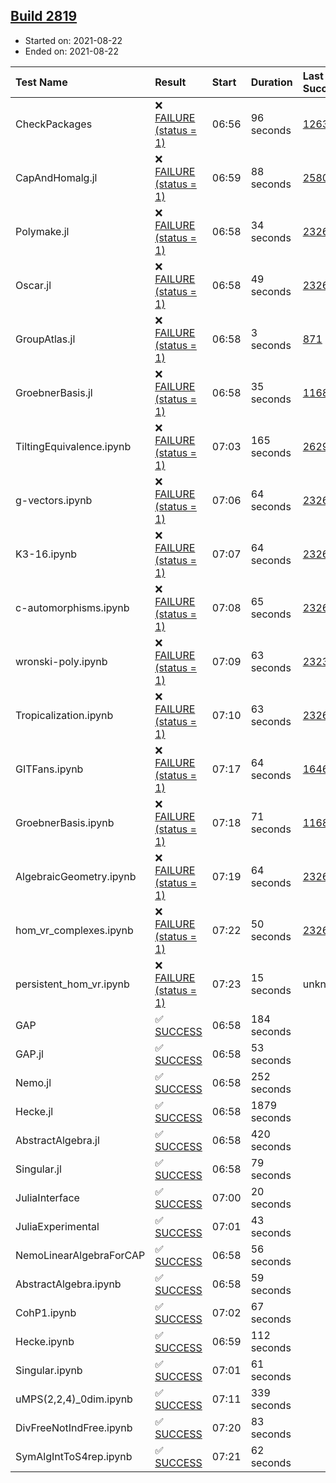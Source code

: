## [Build 2819](https://oscarci.mathematik.uni-kl.de/job/oscar-stable/2819/)

* Started on: 2021-08-22
* Ended on: 2021-08-22

| Test Name    | Result | Start | Duration | Last Success | First Failure |
|:-------------|:-------|:------|:---------|:-------------|:--------------|
| CheckPackages | ❌ [FAILURE (status = 1)](https://oscarci.mathematik.uni-kl.de/job/oscar-stable/2819/artifact/logs/build-2819/CheckPackages.log) | 06:56 | 96 seconds | [1263](https://oscarci.mathematik.uni-kl.de/job/oscar-stable/1263/) | [1264](https://oscarci.mathematik.uni-kl.de/job/oscar-stable/1264/) |
| CapAndHomalg.jl | ❌ [FAILURE (status = 1)](https://oscarci.mathematik.uni-kl.de/job/oscar-stable/2819/artifact/logs/build-2819/CapAndHomalg.jl.log) | 06:59 | 88 seconds | [2580](https://oscarci.mathematik.uni-kl.de/job/oscar-stable/2580/) | [2581](https://oscarci.mathematik.uni-kl.de/job/oscar-stable/2581/) |
| Polymake.jl | ❌ [FAILURE (status = 1)](https://oscarci.mathematik.uni-kl.de/job/oscar-stable/2819/artifact/logs/build-2819/Polymake.jl.log) | 06:58 | 34 seconds | [2326](https://oscarci.mathematik.uni-kl.de/job/oscar-stable/2326/) | [2327](https://oscarci.mathematik.uni-kl.de/job/oscar-stable/2327/) |
| Oscar.jl | ❌ [FAILURE (status = 1)](https://oscarci.mathematik.uni-kl.de/job/oscar-stable/2819/artifact/logs/build-2819/Oscar.jl.log) | 06:58 | 49 seconds | [2326](https://oscarci.mathematik.uni-kl.de/job/oscar-stable/2326/) | [2327](https://oscarci.mathematik.uni-kl.de/job/oscar-stable/2327/) |
| GroupAtlas.jl | ❌ [FAILURE (status = 1)](https://oscarci.mathematik.uni-kl.de/job/oscar-stable/2819/artifact/logs/build-2819/GroupAtlas.jl.log) | 06:58 | 3 seconds | [871](https://oscarci.mathematik.uni-kl.de/job/oscar-stable/871/) | [872](https://oscarci.mathematik.uni-kl.de/job/oscar-stable/872/) |
| GroebnerBasis.jl | ❌ [FAILURE (status = 1)](https://oscarci.mathematik.uni-kl.de/job/oscar-stable/2819/artifact/logs/build-2819/GroebnerBasis.jl.log) | 06:58 | 35 seconds | [1168](https://oscarci.mathematik.uni-kl.de/job/oscar-stable/1168/) | [1169](https://oscarci.mathematik.uni-kl.de/job/oscar-stable/1169/) |
| TiltingEquivalence.ipynb | ❌ [FAILURE (status = 1)](https://oscarci.mathematik.uni-kl.de/job/oscar-stable/2819/artifact/logs/build-2819/TiltingEquivalence.ipynb.log) | 07:03 | 165 seconds | [2629](https://oscarci.mathematik.uni-kl.de/job/oscar-stable/2629/) | [2630](https://oscarci.mathematik.uni-kl.de/job/oscar-stable/2630/) |
| g-vectors.ipynb | ❌ [FAILURE (status = 1)](https://oscarci.mathematik.uni-kl.de/job/oscar-stable/2819/artifact/logs/build-2819/g-vectors.ipynb.log) | 07:06 | 64 seconds | [2326](https://oscarci.mathematik.uni-kl.de/job/oscar-stable/2326/) | [2327](https://oscarci.mathematik.uni-kl.de/job/oscar-stable/2327/) |
| K3-16.ipynb | ❌ [FAILURE (status = 1)](https://oscarci.mathematik.uni-kl.de/job/oscar-stable/2819/artifact/logs/build-2819/K3-16.ipynb.log) | 07:07 | 64 seconds | [2326](https://oscarci.mathematik.uni-kl.de/job/oscar-stable/2326/) | [2327](https://oscarci.mathematik.uni-kl.de/job/oscar-stable/2327/) |
| c-automorphisms.ipynb | ❌ [FAILURE (status = 1)](https://oscarci.mathematik.uni-kl.de/job/oscar-stable/2819/artifact/logs/build-2819/c-automorphisms.ipynb.log) | 07:08 | 65 seconds | [2326](https://oscarci.mathematik.uni-kl.de/job/oscar-stable/2326/) | [2327](https://oscarci.mathematik.uni-kl.de/job/oscar-stable/2327/) |
| wronski-poly.ipynb | ❌ [FAILURE (status = 1)](https://oscarci.mathematik.uni-kl.de/job/oscar-stable/2819/artifact/logs/build-2819/wronski-poly.ipynb.log) | 07:09 | 63 seconds | [2323](https://oscarci.mathematik.uni-kl.de/job/oscar-stable/2323/) | [2324](https://oscarci.mathematik.uni-kl.de/job/oscar-stable/2324/) |
| Tropicalization.ipynb | ❌ [FAILURE (status = 1)](https://oscarci.mathematik.uni-kl.de/job/oscar-stable/2819/artifact/logs/build-2819/Tropicalization.ipynb.log) | 07:10 | 63 seconds | [2326](https://oscarci.mathematik.uni-kl.de/job/oscar-stable/2326/) | [2327](https://oscarci.mathematik.uni-kl.de/job/oscar-stable/2327/) |
| GITFans.ipynb | ❌ [FAILURE (status = 1)](https://oscarci.mathematik.uni-kl.de/job/oscar-stable/2819/artifact/logs/build-2819/GITFans.ipynb.log) | 07:17 | 64 seconds | [1646](https://oscarci.mathematik.uni-kl.de/job/oscar-stable/1646/) | [1647](https://oscarci.mathematik.uni-kl.de/job/oscar-stable/1647/) |
| GroebnerBasis.ipynb | ❌ [FAILURE (status = 1)](https://oscarci.mathematik.uni-kl.de/job/oscar-stable/2819/artifact/logs/build-2819/GroebnerBasis.ipynb.log) | 07:18 | 71 seconds | [1168](https://oscarci.mathematik.uni-kl.de/job/oscar-stable/1168/) | [1169](https://oscarci.mathematik.uni-kl.de/job/oscar-stable/1169/) |
| AlgebraicGeometry.ipynb | ❌ [FAILURE (status = 1)](https://oscarci.mathematik.uni-kl.de/job/oscar-stable/2819/artifact/logs/build-2819/AlgebraicGeometry.ipynb.log) | 07:19 | 64 seconds | [2326](https://oscarci.mathematik.uni-kl.de/job/oscar-stable/2326/) | [2327](https://oscarci.mathematik.uni-kl.de/job/oscar-stable/2327/) |
| hom_vr_complexes.ipynb | ❌ [FAILURE (status = 1)](https://oscarci.mathematik.uni-kl.de/job/oscar-stable/2819/artifact/logs/build-2819/hom_vr_complexes.ipynb.log) | 07:22 | 50 seconds | [2326](https://oscarci.mathematik.uni-kl.de/job/oscar-stable/2326/) | [2327](https://oscarci.mathematik.uni-kl.de/job/oscar-stable/2327/) |
| persistent_hom_vr.ipynb | ❌ [FAILURE (status = 1)](https://oscarci.mathematik.uni-kl.de/job/oscar-stable/2819/artifact/logs/build-2819/persistent_hom_vr.ipynb.log) | 07:23 | 15 seconds | unknown | unknown |
| GAP | ✅ [SUCCESS](https://oscarci.mathematik.uni-kl.de/job/oscar-stable/2819/artifact/logs/build-2819/GAP.log) | 06:58 | 184 seconds |  |  |
| GAP.jl | ✅ [SUCCESS](https://oscarci.mathematik.uni-kl.de/job/oscar-stable/2819/artifact/logs/build-2819/GAP.jl.log) | 06:58 | 53 seconds |  |  |
| Nemo.jl | ✅ [SUCCESS](https://oscarci.mathematik.uni-kl.de/job/oscar-stable/2819/artifact/logs/build-2819/Nemo.jl.log) | 06:58 | 252 seconds |  |  |
| Hecke.jl | ✅ [SUCCESS](https://oscarci.mathematik.uni-kl.de/job/oscar-stable/2819/artifact/logs/build-2819/Hecke.jl.log) | 06:58 | 1879 seconds |  |  |
| AbstractAlgebra.jl | ✅ [SUCCESS](https://oscarci.mathematik.uni-kl.de/job/oscar-stable/2819/artifact/logs/build-2819/AbstractAlgebra.jl.log) | 06:58 | 420 seconds |  |  |
| Singular.jl | ✅ [SUCCESS](https://oscarci.mathematik.uni-kl.de/job/oscar-stable/2819/artifact/logs/build-2819/Singular.jl.log) | 06:58 | 79 seconds |  |  |
| JuliaInterface | ✅ [SUCCESS](https://oscarci.mathematik.uni-kl.de/job/oscar-stable/2819/artifact/logs/build-2819/JuliaInterface.log) | 07:00 | 20 seconds |  |  |
| JuliaExperimental | ✅ [SUCCESS](https://oscarci.mathematik.uni-kl.de/job/oscar-stable/2819/artifact/logs/build-2819/JuliaExperimental.log) | 07:01 | 43 seconds |  |  |
| NemoLinearAlgebraForCAP | ✅ [SUCCESS](https://oscarci.mathematik.uni-kl.de/job/oscar-stable/2819/artifact/logs/build-2819/NemoLinearAlgebraForCAP.log) | 06:58 | 56 seconds |  |  |
| AbstractAlgebra.ipynb | ✅ [SUCCESS](https://oscarci.mathematik.uni-kl.de/job/oscar-stable/2819/artifact/logs/build-2819/AbstractAlgebra.ipynb.log) | 06:58 | 59 seconds |  |  |
| CohP1.ipynb | ✅ [SUCCESS](https://oscarci.mathematik.uni-kl.de/job/oscar-stable/2819/artifact/logs/build-2819/CohP1.ipynb.log) | 07:02 | 67 seconds |  |  |
| Hecke.ipynb | ✅ [SUCCESS](https://oscarci.mathematik.uni-kl.de/job/oscar-stable/2819/artifact/logs/build-2819/Hecke.ipynb.log) | 06:59 | 112 seconds |  |  |
| Singular.ipynb | ✅ [SUCCESS](https://oscarci.mathematik.uni-kl.de/job/oscar-stable/2819/artifact/logs/build-2819/Singular.ipynb.log) | 07:01 | 61 seconds |  |  |
| uMPS(2,2,4)_0dim.ipynb | ✅ [SUCCESS](https://oscarci.mathematik.uni-kl.de/job/oscar-stable/2819/artifact/logs/build-2819/uMPS-2-2-4-_0dim.ipynb.log) | 07:11 | 339 seconds |  |  |
| DivFreeNotIndFree.ipynb | ✅ [SUCCESS](https://oscarci.mathematik.uni-kl.de/job/oscar-stable/2819/artifact/logs/build-2819/DivFreeNotIndFree.ipynb.log) | 07:20 | 83 seconds |  |  |
| SymAlgIntToS4rep.ipynb | ✅ [SUCCESS](https://oscarci.mathematik.uni-kl.de/job/oscar-stable/2819/artifact/logs/build-2819/SymAlgIntToS4rep.ipynb.log) | 07:21 | 62 seconds |  |  |

